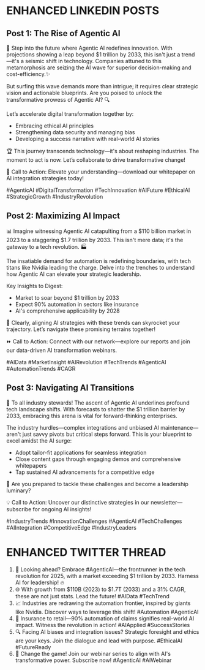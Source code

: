 # ENHANCED LINKEDIN POSTS

## Post 1: The Rise of Agentic AI
🚀 Step into the future where Agentic AI redefines innovation. With projections showing a leap beyond $1 trillion by 2033, this isn't just a trend—it's a seismic shift in technology. Companies attuned to this metamorphosis are seizing the AI wave for superior decision-making and cost-efficiency.✨

But surfing this wave demands more than intrigue; it requires clear strategic vision and actionable blueprints. Are you poised to unlock the transformative prowess of Agentic AI? 🔍

Let’s accelerate digital transformation together by:
- Embracing ethical AI principles
- Strengthening data security and managing bias
- Developing a success narrative with real-world AI stories

🏆 This journey transcends technology—it's about reshaping industries. The moment to act is now. Let’s collaborate to drive transformative change!

📢 Call to Action: Elevate your understanding—download our whitepaper on AI integration strategies today!

#AgenticAI #DigitalTransformation #TechInnovation #AIFuture #EthicalAI #StrategicGrowth #IndustryRevolution

## Post 2: Maximizing AI Impact
📊 Imagine witnessing Agentic AI catapulting from a $110 billion market in 2023 to a staggering $1.7 trillion by 2033. This isn't mere data; it's the gateway to a tech revolution. 🏭

The insatiable demand for automation is redefining boundaries, with tech titans like Nvidia leading the charge. Delve into the trenches to understand how Agentic AI can elevate your strategic leadership.

Key Insights to Digest:
- Market to soar beyond $1 trillion by 2033
- Expect 90% automation in sectors like insurance
- AI's comprehensive applicability by 2028

🌟 Clearly, aligning AI strategies with these trends can skyrocket your trajectory. Let’s navigate these promising terrains together!

⏩ Call to Action: Connect with our network—explore our reports and join our data-driven AI transformation webinars.

#AIData #MarketInsight #AIRevolution #TechTrends #AgenticAI #AutomationTrends #CAGR

## Post 3: Navigating AI Transitions
🔔 To all industry stewards! The ascent of Agentic AI underlines profound tech landscape shifts. With forecasts to shatter the $1 trillion barrier by 2033, embracing this arena is vital for forward-thinking enterprises.

The industry hurdles—complex integrations and unbiased AI maintenance—aren't just savvy pivots but critical steps forward. This is your blueprint to excel amidst the AI surge:

- Adopt tailor-fit applications for seamless integration 
- Close content gaps through engaging demos and comprehensive whitepapers
- Tap sustained AI advancements for a competitive edge

🚀 Are you prepared to tackle these challenges and become a leadership luminary?

💡 Call to Action: Uncover our distinctive strategies in our newsletter—subscribe for ongoing AI insights!

#IndustryTrends #InnovationChallenges #AgenticAI #TechChallenges #AIIntegration #CompetitiveEdge #IndustryLeaders

# ENHANCED TWITTER THREAD

1. 🚀 Looking ahead? Embrace #AgenticAI—the frontrunner in the tech revolution for 2025, with a market exceeding $1 trillion by 2033. Harness AI for leadership! 🔥
2. 🌐 With growth from $110B (2023) to $1.7T (2033) and a 31% CAGR, these are not just stats. Lead the future! #AIData #TechTrend
3. 📈 Industries are redrawing the automation frontier, inspired by giants like Nvidia. Discover ways to leverage this shift! #Automation #AgenticAI
4. 💼 Insurance to retail—90% automation of claims signifies real-world AI impact. Witness the revolution in action! #AIApplied #SuccessStories
5. 🔍 Facing AI biases and integration issues? Strategic foresight and ethics are your keys. Join the dialogue and lead with purpose. #EthicalAI #FutureReady
6. 📢 Change the game! Join our webinar series to align with AI's transformative power. Subscribe now! #AgenticAI #AIWebinar